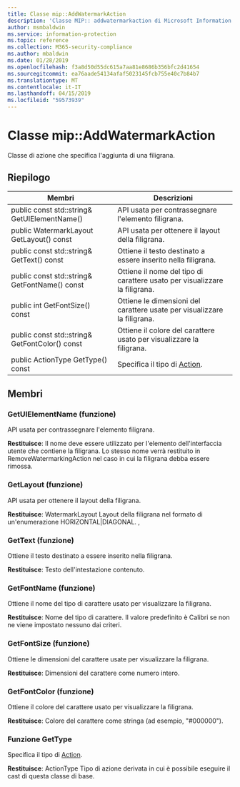 ```yaml
---
title: Classe mip::AddWatermarkAction
description: 'Classe MIP:: addwatermarkaction di Microsoft Information Protection (MIP) SDK vengono documentate.'
author: msmbaldwin
ms.service: information-protection
ms.topic: reference
ms.collection: M365-security-compliance
ms.author: mbaldwin
ms.date: 01/28/2019
ms.openlocfilehash: f3a8d50d55dc615a7aa81e8686b356bfc2d41654
ms.sourcegitcommit: ea76aade54134afaf5023145fcb755e40c7b84b7
ms.translationtype: MT
ms.contentlocale: it-IT
ms.lasthandoff: 04/15/2019
ms.locfileid: "59573939"
---
```

# <a name="class-mipaddwatermarkaction"></a>Classe mip::AddWatermarkAction 
Classe di azione che specifica l'aggiunta di una filigrana.
  
## <a name="summary"></a>Riepilogo
 Membri                        | Descrizioni                                
--------------------------------|---------------------------------------------
public const std::string& GetUIElementName()  |  API usata per contrassegnare l'elemento filigrana.
public WatermarkLayout GetLayout() const  |  API usata per ottenere il layout della filigrana.
public const std::string& GetText() const  |  Ottiene il testo destinato a essere inserito nella filigrana.
public const std::string& GetFontName() const  |  Ottiene il nome del tipo di carattere usato per visualizzare la filigrana.
public int GetFontSize() const  |  Ottiene le dimensioni del carattere usate per visualizzare la filigrana.
public const std::string& GetFontColor() const  |  Ottiene il colore del carattere usato per visualizzare la filigrana.
public ActionType GetType() const  |  Specifica il tipo di [Action](class_mip_action.md).

## <a name="members"></a>Membri
  
### <a name="getuielementname-function"></a>GetUIElementName (funzione)
API usata per contrassegnare l'elemento filigrana.

  
**Restituisce**: Il nome deve essere utilizzato per l'elemento dell'interfaccia utente che contiene la filigrana. Lo stesso nome verrà restituito in RemoveWatermarkingAction nel caso in cui la filigrana debba essere rimossa.
  
### <a name="getlayout-function"></a>GetLayout (funzione)
API usata per ottenere il layout della filigrana.

  
**Restituisce**: WatermarkLayout Layout della filigrana nel formato di un'enumerazione HORIZONTAL|DIAGONAL. ,
  
### <a name="gettext-function"></a>GetText (funzione)
Ottiene il testo destinato a essere inserito nella filigrana.

  
**Restituisce**: Testo dell'intestazione contenuto.
  
### <a name="getfontname-function"></a>GetFontName (funzione)
Ottiene il nome del tipo di carattere usato per visualizzare la filigrana.

  
**Restituisce**: Nome del tipo di carattere. Il valore predefinito è Calibri se non ne viene impostato nessuno dai criteri.
  
### <a name="getfontsize-function"></a>GetFontSize (funzione)
Ottiene le dimensioni del carattere usate per visualizzare la filigrana.

  
**Restituisce**: Dimensioni del carattere come numero intero.
  
### <a name="getfontcolor-function"></a>GetFontColor (funzione)
Ottiene il colore del carattere usato per visualizzare la filigrana.

  
**Restituisce**: Colore del carattere come stringa (ad esempio, "#000000").

### <a name="gettype-function"></a>Funzione GetType
Specifica il tipo di [Action](class_mip_action.md).

  
**Restituisce**: ActionType Tipo di azione derivata in cui è possibile eseguire il cast di questa classe di base.